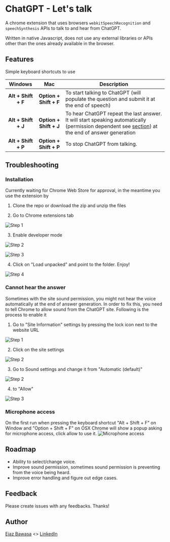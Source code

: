 
# ChatGPT - Let's talk

A chrome extension that uses browsers `webkitSpeechRecognition` and `speechSynthesis` APIs to talk to and hear from ChatGPT.

Written in native Javascript, does not use any external libraries or APIs other than the ones already available in the browser.


## Features

Simple keyboard shortcuts to use

Windows | Mac | Description
:-----:|:-----:|---
**Alt + Shift + F** | **Option + Shift + F** | To start talking to ChatGPT (will populate the question and submit it at the end of speech)
**Alt + Shift + J** | **Option + Shift + J** | To hear ChatGPT repeat the last answer. It will start speaking automatically (permission dependent see [section](#cannot-hear-the-answer)) at the end of answer generation 
**Alt + Shift + P** | **Option + Shift + P** | To stop ChatGPT from talking.

## Troubleshooting

### Installation
Currently waiting for Chrome Web Store for approval, in the meantime you use the extension by
1. Clone the repo or download the zip and unzip the files

2. Go to Chrome extensions tab

![Step 1](/images/install-1.png)

3. Enable developer mode

![Step 2](/images/install-2.png)

![Step 3](/images/install-4.png)

4. Click on "Load unpacked" and point to the folder. Enjoy!

![Step 4](/images/install-5.png)


### Cannot hear the answer
Sometimes with the site sound permission, you might not hear the voice automatically at the end of answer generation. In order to fix this, you need to tell Chrome to allow sound from the ChatGPT site. Following is the process to enable it

1. Go to "Site Information" settings by pressing the lock icon next to the website URL

![Step 1](/images/0.png)

2. Click on the site settings

![Step 2](/images/1.png)

3. Go to Sound settings and change it from "Automatic (default)" 

![Step 2](/images/2.png)

4. to "Allow"

![Step 3](/images//3.png)

### Microphone access

On the first run when pressing the keyboard shortcut "Alt + Shift + F" on Window and "Option + Shift + F" on OSX Chrome will show a popup asking for microphone access, click allow to use it.
![Microphone access](/images/install-mic-access.png)



## Roadmap

- Ability to select/change voice.
- Improve sound permission, sometimes sound permission is preventing from the voice being heard.
- Improve error handling and figure out edge cases.

## Feedback
Please create issues with any feedbacks. Thanks!

## Author
[Ejaz Bawasa](https://zaje.me/) <> [LinkedIn](https://www.linkedin.com/in/ejazbawasa/)


